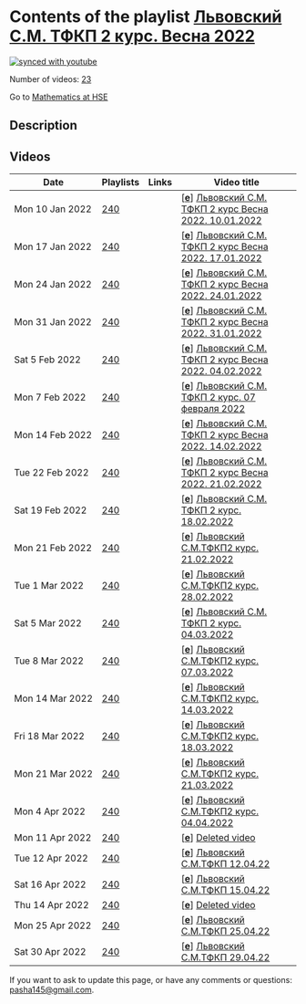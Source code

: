 # Contents of the playlist [Львовский С.М.  ТФКП  2 курс. Весна 2022](https://www.youtube.com/playlist?list=PLq3E5oubNNoBCR9xbG4NNzR0ZU80qDSWq)

[![synced with youtube](https://img.shields.io/github/last-commit/mathphysschool/mathphysschool.github.io/autoupdate1?label=synced%20with%20youtube)](https://github.com/mathphysschool/mathphysschool.github.io/commits/autoupdate1)

Number of videos: [23](#videos)

Go to [Mathematics at HSE](../README.md)

## Description



## Videos

|Date|Playlists|Links|Video title|
|---|---|---|---|
| Mon&nbsp;10&nbsp;Jan&nbsp;2022 | [240](../playlists/240 "Львовский С.М.  ТФКП  2 курс. Весна 2022") |  | [[**e**](https://studio.youtube.com/video/z4VNiXCyh48/edit "Edit")] [Львовский С.М. ТФКП 2 курс Весна 2022. 10.01.2022](https://www.youtube.com/watch?v=z4VNiXCyh48&list=PLq3E5oubNNoBCR9xbG4NNzR0ZU80qDSWq) |
| Mon&nbsp;17&nbsp;Jan&nbsp;2022 | [240](../playlists/240 "Львовский С.М.  ТФКП  2 курс. Весна 2022") |  | [[**e**](https://studio.youtube.com/video/VgOmsifLAe4/edit "Edit")] [Львовский С.М. ТФКП 2 курс Весна 2022. 17.01.2022](https://www.youtube.com/watch?v=VgOmsifLAe4&list=PLq3E5oubNNoBCR9xbG4NNzR0ZU80qDSWq) |
| Mon&nbsp;24&nbsp;Jan&nbsp;2022 | [240](../playlists/240 "Львовский С.М.  ТФКП  2 курс. Весна 2022") |  | [[**e**](https://studio.youtube.com/video/rokKSoYZOlk/edit "Edit")] [Львовский С.М. ТФКП 2 курс Весна 2022. 24.01.2022](https://www.youtube.com/watch?v=rokKSoYZOlk&list=PLq3E5oubNNoBCR9xbG4NNzR0ZU80qDSWq) |
| Mon&nbsp;31&nbsp;Jan&nbsp;2022 | [240](../playlists/240 "Львовский С.М.  ТФКП  2 курс. Весна 2022") |  | [[**e**](https://studio.youtube.com/video/43ztutSLeyc/edit "Edit")] [Львовский С.М. ТФКП 2 курс Весна 2022. 31.01.2022](https://www.youtube.com/watch?v=43ztutSLeyc&list=PLq3E5oubNNoBCR9xbG4NNzR0ZU80qDSWq) |
| Sat&nbsp;5&nbsp;Feb&nbsp;2022 | [240](../playlists/240 "Львовский С.М.  ТФКП  2 курс. Весна 2022") |  | [[**e**](https://studio.youtube.com/video/1Fbl2tzVp6s/edit "Edit")] [Львовский С.М. ТФКП 2 курс Весна 2022. 04.02.2022](https://www.youtube.com/watch?v=1Fbl2tzVp6s&list=PLq3E5oubNNoBCR9xbG4NNzR0ZU80qDSWq) |
| Mon&nbsp;7&nbsp;Feb&nbsp;2022 | [240](../playlists/240 "Львовский С.М.  ТФКП  2 курс. Весна 2022") |  | [[**e**](https://studio.youtube.com/video/ZjmMaTsS8kc/edit "Edit")] [Львовский С.М. ТФКП 2 курс. 07 февраля 2022](https://www.youtube.com/watch?v=ZjmMaTsS8kc&list=PLq3E5oubNNoBCR9xbG4NNzR0ZU80qDSWq) |
| Mon&nbsp;14&nbsp;Feb&nbsp;2022 | [240](../playlists/240 "Львовский С.М.  ТФКП  2 курс. Весна 2022") |  | [[**e**](https://studio.youtube.com/video/wi-qyR3_xYo/edit "Edit")] [Львовский С.М. ТФКП 2 курс Весна 2022. 14.02.2022](https://www.youtube.com/watch?v=wi-qyR3_xYo&list=PLq3E5oubNNoBCR9xbG4NNzR0ZU80qDSWq) |
| Tue&nbsp;22&nbsp;Feb&nbsp;2022 | [240](../playlists/240 "Львовский С.М.  ТФКП  2 курс. Весна 2022") |  | [[**e**](https://studio.youtube.com/video/ZEj1EN67A-0/edit "Edit")] [Львовский С.М. ТФКП 2 курс Весна 2022. 21.02.2022](https://www.youtube.com/watch?v=ZEj1EN67A-0&list=PLq3E5oubNNoBCR9xbG4NNzR0ZU80qDSWq) |
| Sat&nbsp;19&nbsp;Feb&nbsp;2022 | [240](../playlists/240 "Львовский С.М.  ТФКП  2 курс. Весна 2022") |  | [[**e**](https://studio.youtube.com/video/e_itMDXfeAU/edit "Edit")] [Львовский С.М. ТФКП 2 курс. 18.02.2022](https://www.youtube.com/watch?v=e_itMDXfeAU&list=PLq3E5oubNNoBCR9xbG4NNzR0ZU80qDSWq) |
| Mon&nbsp;21&nbsp;Feb&nbsp;2022 | [240](../playlists/240 "Львовский С.М.  ТФКП  2 курс. Весна 2022") |  | [[**e**](https://studio.youtube.com/video/mna8CrJ7uno/edit "Edit")] [Львовский С.М.ТФКП2 курс. 21.02.2022](https://www.youtube.com/watch?v=mna8CrJ7uno&list=PLq3E5oubNNoBCR9xbG4NNzR0ZU80qDSWq) |
| Tue&nbsp;1&nbsp;Mar&nbsp;2022 | [240](../playlists/240 "Львовский С.М.  ТФКП  2 курс. Весна 2022") |  | [[**e**](https://studio.youtube.com/video/5DnvBGry-IA/edit "Edit")] [Львовский С.М.ТФКП2 курс. 28.02.2022](https://www.youtube.com/watch?v=5DnvBGry-IA&list=PLq3E5oubNNoBCR9xbG4NNzR0ZU80qDSWq) |
| Sat&nbsp;5&nbsp;Mar&nbsp;2022 | [240](../playlists/240 "Львовский С.М.  ТФКП  2 курс. Весна 2022") |  | [[**e**](https://studio.youtube.com/video/cYZmB7UAvf8/edit "Edit")] [Львовский С.М. ТФКП 2 курс. 04.03.2022](https://www.youtube.com/watch?v=cYZmB7UAvf8&list=PLq3E5oubNNoBCR9xbG4NNzR0ZU80qDSWq) |
| Tue&nbsp;8&nbsp;Mar&nbsp;2022 | [240](../playlists/240 "Львовский С.М.  ТФКП  2 курс. Весна 2022") |  | [[**e**](https://studio.youtube.com/video/fMfxGg99GWo/edit "Edit")] [Львовский С.М.ТФКП2 курс. 07.03.2022](https://www.youtube.com/watch?v=fMfxGg99GWo&list=PLq3E5oubNNoBCR9xbG4NNzR0ZU80qDSWq) |
| Mon&nbsp;14&nbsp;Mar&nbsp;2022 | [240](../playlists/240 "Львовский С.М.  ТФКП  2 курс. Весна 2022") |  | [[**e**](https://studio.youtube.com/video/828D0sudxpQ/edit "Edit")] [Львовский С.М.ТФКП2 курс. 14.03.2022](https://www.youtube.com/watch?v=828D0sudxpQ&list=PLq3E5oubNNoBCR9xbG4NNzR0ZU80qDSWq) |
| Fri&nbsp;18&nbsp;Mar&nbsp;2022 | [240](../playlists/240 "Львовский С.М.  ТФКП  2 курс. Весна 2022") |  | [[**e**](https://studio.youtube.com/video/_NOAkjshbvY/edit "Edit")] [Львовский С.М.ТФКП2 курс. 18.03.2022](https://www.youtube.com/watch?v=_NOAkjshbvY&list=PLq3E5oubNNoBCR9xbG4NNzR0ZU80qDSWq) |
| Mon&nbsp;21&nbsp;Mar&nbsp;2022 | [240](../playlists/240 "Львовский С.М.  ТФКП  2 курс. Весна 2022") |  | [[**e**](https://studio.youtube.com/video/7oyE5gEG5mY/edit "Edit")] [Львовский С.М.ТФКП2 курс. 21.03.2022](https://www.youtube.com/watch?v=7oyE5gEG5mY&list=PLq3E5oubNNoBCR9xbG4NNzR0ZU80qDSWq) |
| Mon&nbsp;4&nbsp;Apr&nbsp;2022 | [240](../playlists/240 "Львовский С.М.  ТФКП  2 курс. Весна 2022") |  | [[**e**](https://studio.youtube.com/video/8cPUKtdUlps/edit "Edit")] [Львовский С.М.ТФКП2 курс. 04.04.2022](https://www.youtube.com/watch?v=8cPUKtdUlps&list=PLq3E5oubNNoBCR9xbG4NNzR0ZU80qDSWq) |
| Mon&nbsp;11&nbsp;Apr&nbsp;2022 | [240](../playlists/240 "Львовский С.М.  ТФКП  2 курс. Весна 2022") |  | [[**e**](https://studio.youtube.com/video/Zg2l_ApvGtM/edit "Edit")] [Deleted video](https://www.youtube.com/watch?v=Zg2l_ApvGtM&list=PLq3E5oubNNoBCR9xbG4NNzR0ZU80qDSWq "This video is unavailable.") |
| Tue&nbsp;12&nbsp;Apr&nbsp;2022 | [240](../playlists/240 "Львовский С.М.  ТФКП  2 курс. Весна 2022") |  | [[**e**](https://studio.youtube.com/video/jJ37CvhSMOE/edit "Edit")] [Львовский С.М.ТФКП 12.04.22](https://www.youtube.com/watch?v=jJ37CvhSMOE&list=PLq3E5oubNNoBCR9xbG4NNzR0ZU80qDSWq) |
| Sat&nbsp;16&nbsp;Apr&nbsp;2022 | [240](../playlists/240 "Львовский С.М.  ТФКП  2 курс. Весна 2022") |  | [[**e**](https://studio.youtube.com/video/-xxMEJOh88I/edit "Edit")] [Львовский С.М.ТФКП 15.04.22](https://www.youtube.com/watch?v=-xxMEJOh88I&list=PLq3E5oubNNoBCR9xbG4NNzR0ZU80qDSWq) |
| Thu&nbsp;14&nbsp;Apr&nbsp;2022 | [240](../playlists/240 "Львовский С.М.  ТФКП  2 курс. Весна 2022") |  | [[**e**](https://studio.youtube.com/video/B1GInzeezVY/edit "Edit")] [Deleted video](https://www.youtube.com/watch?v=B1GInzeezVY&list=PLq3E5oubNNoBCR9xbG4NNzR0ZU80qDSWq "This video is unavailable.") |
| Mon&nbsp;25&nbsp;Apr&nbsp;2022 | [240](../playlists/240 "Львовский С.М.  ТФКП  2 курс. Весна 2022") |  | [[**e**](https://studio.youtube.com/video/hHr4Qp2Q8_E/edit "Edit")] [Львовский С.М.ТФКП 25.04.22](https://www.youtube.com/watch?v=hHr4Qp2Q8_E&list=PLq3E5oubNNoBCR9xbG4NNzR0ZU80qDSWq) |
| Sat&nbsp;30&nbsp;Apr&nbsp;2022 | [240](../playlists/240 "Львовский С.М.  ТФКП  2 курс. Весна 2022") |  | [[**e**](https://studio.youtube.com/video/G_cWn7yFOTM/edit "Edit")] [Львовский С.М.ТФКП 29.04.22](https://www.youtube.com/watch?v=G_cWn7yFOTM&list=PLq3E5oubNNoBCR9xbG4NNzR0ZU80qDSWq) |


 If you want to ask to update this page, or have any comments or questions: <pasha145@gmail.com>.